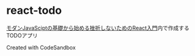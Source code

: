 # react-todo
[モダンJavaSciptの基礎から始める挫折しないためのReact入門](https://www.udemy.com/course/modern_javascipt_react_beginner/learn/lecture/21898948?start=15#content)内で作成するTODOアプリ



Created with CodeSandbox
